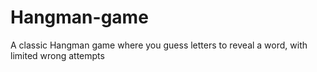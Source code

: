 # Hangman-game
A classic Hangman game where you guess letters to reveal a word, with limited wrong attempts
